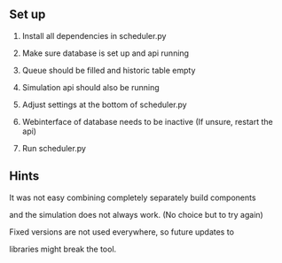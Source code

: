 ## Set up
1. Install all dependencies in scheduler.py


2. Make sure database is set up and api running


3. Queue should be filled and historic table empty


4. Simulation api should also be running


5. Adjust settings at the bottom of scheduler.py


6. Webinterface of database needs to be inactive
   (If unsure, restart the api)


7. Run scheduler.py

## Hints

It was not easy combining completely separately build components

and the simulation does not always work. (No choice but to try again) 

Fixed versions are not used everywhere, so future updates to

libraries might break the tool.